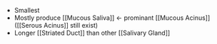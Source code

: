 - Smallest
- Mostly produce [[Mucous Saliva]] <- prominant [[Mucous Acinus]] ([[Serous Acinus]] still exist)
- Longer [[Striated Duct]] than other [[Salivary Gland]]
